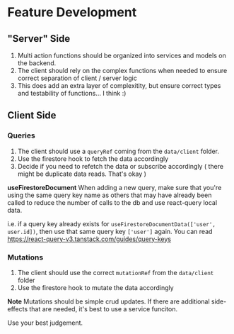 # Feature Development

## "Server" Side

1. Multi action functions should be organized into services and models on the backend.
2. The client should rely on the complex functions when needed to ensure correct separation of client / server logic
3. This does add an extra layer of complexitity, but ensure correct types and testability of functions... I think :)

## Client Side

### Queries

1. The client should use a `queryRef` coming from the `data/client` folder.
2. Use the firestore hook to fetch the data accordingly
3. Decide if you need to refetch the data or subscribe accordingly ( there might be duplicate data reads. That's okay )

**useFirestoreDocument**
When adding a new query, make sure that you're using the same query key name as others that may have already been called to reduce the number of calls to the db and use react-query local data.

i.e. if a query key already exists for `useFirestoreDocumentData(['user', user.id])`, then use that same query key `['user']` again.
You can read https://react-query-v3.tanstack.com/guides/query-keys

### Mutations

1. The client should use the correct `mutationRef` from the `data/client` folder
2. Use the firestore hook to mutate the data accordingly

**Note** Mutations should be simple crud updates. If there are additional side-effects that are needed, it's best to use a service funciton.

Use your best judgement.
